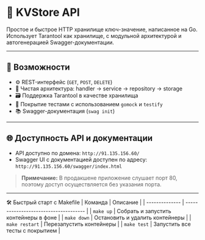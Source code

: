 # 🔐 KVStore API

Простое и быстрое HTTP хранилище ключ-значение, написанное на Go. Использует Tarantool как хранилище, с модульной архитектурой и автогенерацией Swagger-документации.

---

## 🚀 Возможности

- ⚙️ REST-интерфейс (`GET`, `POST`, `DELETE`)
- 🧱 Чистая архитектура: handler → service → repository → storage
- 🗃️ Поддержка Tarantool в качестве хранилища
- 🧪 Покрытие тестами с использованием `gomock` и `testify`
- 📚 Swagger-документация (`swag init`)

---

## 🌐 Доступность API и документации

- API доступно по домена: `http://91.135.156.60/`
- Swagger UI с документацией доступен по адресу:
  `http://91.135.156.60/swagger/index.html`

> **Примечание:** В продакшене приложение слушает порт 80, поэтому доступ осуществляется без указания порта.

---

🛠️ Быстрый старт с Makefile
| Команда        | Описание                              |
| -------------- | ------------------------------------- |
| `make up`      | Собрать и запустить контейнеры в фоне |
| `make down`    | Остановить и удалить контейнеры       |
| `make restart` | Перезапустить контейнеры              |
| `make test`    | Запустить все тесты с покрытием       |

